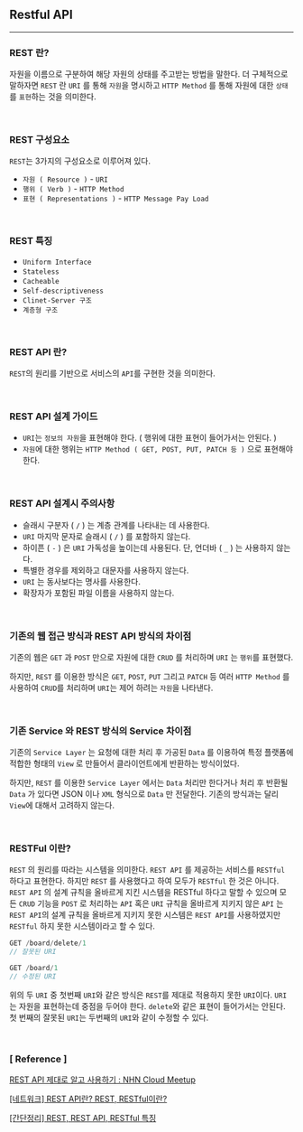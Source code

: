 ## Restful API

---

### REST 란?

자원을 이름으로 구분하여 해당 자원의 상태를 주고받는 방법을 말한다. 더 구체적으로 말하자면 `REST` 란 `URI` 를 통해 `자원`을 명시하고 `HTTP Method` 를 통해 자원에 대한 `상태`를 `표현`하는 것을 의미한다.

<br>

### REST 구성요소

`REST`는 3가지의 구성요소로 이루어져 있다.

- `자원 ( Resource )` - `URI`
- `행위 ( Verb )` - `HTTP Method`
- `표현 ( Representations )` - `HTTP Message Pay Load`

<br>

### REST 특징

- `Uniform Interface`
- `Stateless`
- `Cacheable`
- `Self-descriptiveness`
- `Clinet-Server 구조`
- `계층형 구조`

<br>

### REST API 란?

`REST`의 원리를 기반으로 서비스의 `API`를 구현한 것을 의미한다.

<br>

### REST API 설계 가이드

- `URI`는 `정보의 자원`을 표현해야 한다. ( 행위에 대한 표현이 들어가서는 안된다. )
- `자원`에 대한 행위는 `HTTP Method ( GET, POST, PUT, PATCH 등 )` 으로 표현해야 한다.

<br>

### REST API 설계시 주의사항

- 슬래시 구분자 ( `/` ) 는 계층 관계를 나타내는 데 사용한다.
- `URI` 마지막 문자로 슬래시 ( `/` ) 를 포함하지 않는다.
- 하이픈 ( `-` ) 은 `URI` 가독성을 높이는데 사용된다. 단, 언더바 ( `_` ) 는 사용하지 않는다.
- 특별한 경우를 제외하고 대문자를 사용하지 않는다.
- `URI` 는 동사보다는 명사를 사용한다.
- 확장자가 포함된 파일 이름을 사용하지 않는다.

<br>

### 기존의 웹 접근 방식과 REST API 방식의 차이점

기존의 웹은 `GET` 과 `POST` 만으로 자원에 대한 `CRUD` 를 처리하며 `URI` 는 `행위`를 표현했다.

하지만, `REST` 를 이용한 방식은 `GET`, `POST`, `PUT` 그리고 `PATCH` 등 여러 `HTTP Method` 를 사용하여 `CRUD`를 처리하며 `URI`는 제어 하려는 `자원`을 나타낸다.

<br>

### 기존 Service 와 REST 방식의 Service 차이점

기존의 `Service Layer` 는 요청에 대한 처리 후 가공된 `Data` 를 이용하여 특정 플랫폼에 적합한 형태의 `View` 로 만들어서 클라이언트에게 반환하는 방식이었다.

하지만, `REST` 를 이용한 `Service Layer` 에서는 `Data` 처리만 한다거나 처리 후 반환될 `Data` 가 있다면 JSON 이나 `XML` 형식으로 `Data` 만 전달한다. 기존의 방식과는 달리 `View`에 대해서 고려하지 않는다.

<br>

### RESTFul 이란?

`REST` 의 원리를 따라는 시스템을 의미한다. `REST API` 를 제공하는 서비스를 `RESTful` 하다고 표현한다. 하지만 `REST` 를 사용했다고 하여 모두가 `RESTful` 한 것은 아니다. `REST API` 의 설계 규칙을 올바르게 지킨 시스템을 RESTful 하다고 말할 수 있으며 모든 `CRUD` 기능을 `POST` 로 처리하는 `API` 혹은 `URI` 규칙을 올바르게 지키지 않은 `API` 는 `REST API`의 설계 규칙을 올바르게 지키지 못한 시스템은 `REST API`를 사용하였지만 `RESTful` 하지 못한 시스템이라고 할 수 있다.

```java
GET /board/delete/1
// 잘못된 URI

GET /board/1
// 수정된 URI
```

위의 두 `URI` 중 첫번째 `URI`와 같은 방식은 `REST`를 제대로 적용하지 못한 `URI`이다. `URI`는 자원을 표현하는데 중점을 두어야 한다. `delete`와 같은 표현이 들어가서는 안된다. 첫 번째의 잘못된 `URI`는 두번째의 `URI`와 같이 수정할 수 있다.

<br>

### **[ Reference ]**

[REST API 제대로 알고 사용하기 : NHN Cloud Meetup](https://meetup.nhncloud.com/posts/92)

[[네트워크] REST API란? REST, RESTful이란?](https://khj93.tistory.com/entry/%EB%84%A4%ED%8A%B8%EC%9B%8C%ED%81%AC-REST-API%EB%9E%80-REST-RESTful%EC%9D%B4%EB%9E%80)

[[간단정리] REST, REST API, RESTful 특징](https://hahahoho5915.tistory.com/54)
